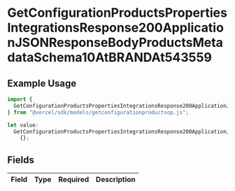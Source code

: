 # GetConfigurationProductsPropertiesIntegrationsResponse200ApplicationJSONResponseBodyProductsMetadataSchema10AtBRANDAt543559

## Example Usage

```typescript
import {
  GetConfigurationProductsPropertiesIntegrationsResponse200ApplicationJSONResponseBodyProductsMetadataSchema10AtBRANDAt543559,
} from "@vercel/sdk/models/getconfigurationproductsop.js";

let value:
  GetConfigurationProductsPropertiesIntegrationsResponse200ApplicationJSONResponseBodyProductsMetadataSchema10AtBRANDAt543559 =
    {};
```

## Fields

| Field       | Type        | Required    | Description |
| ----------- | ----------- | ----------- | ----------- |